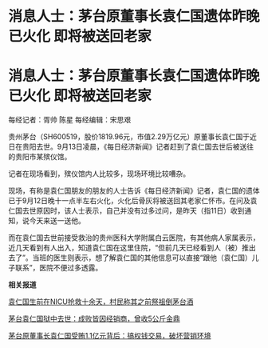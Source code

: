 # 消息人士：茅台原董事长袁仁国遗体昨晚已火化 即将被送回老家

# 消息人士：茅台原董事长袁仁国遗体昨晚已火化 即将被送回老家

每经记者：胥帅 陈星 每经编辑：宋思艰

贵州茅台（SH600519，股价1819.96元，市值2.29万亿元）原董事长袁仁国于近日在贵阳去世。9月13日凌晨，《每日经济新闻》记者赶到了袁仁国去世后被送往的贵阳市某殡仪馆。

记者在现场看到，殡仪馆内人比较多，现场环境比较嘈杂。

现场，有称是袁仁国朋友的朋友的人士告诉《每日经济新闻》记者，袁仁国的遗体已于9月12日晚十一点半左右火化，火化后骨灰将被送回其老家仁怀市。在问及袁仁国去世原因时，该人士表示，自己并没有过多过问，是昨天（指11日）收到通知，说今天来送一送他。

而在袁仁国去世前接受救治的贵州医科大学附属白云医院，有其他病人家属表示，近几天看到有人出入，知道袁仁国在这里住院，“但前几天已经看到人（被）推出去了”。当班的医生则表示，想了解袁仁国的其他信息可以直接“跟他（袁仁国）儿子联系”，医院不便过多透露。

**相关报道**

[袁仁国生前在NICU抢救十余天，村民称其之前祭祖倒茅台酒](https://new.qq.com/rain/a/20230912A0AO5E00)

[茅台袁仁国狱中去世：成败皆因经销商，曾收5公斤金鼎](https://new.qq.com/rain/a/20230911A0AWCD00)

[茅台原董事长袁仁国受贿1.1亿元背后：搞权钱交易，破坏营销环境](https://new.qq.com/rain/a/20220320A07YEW00)

